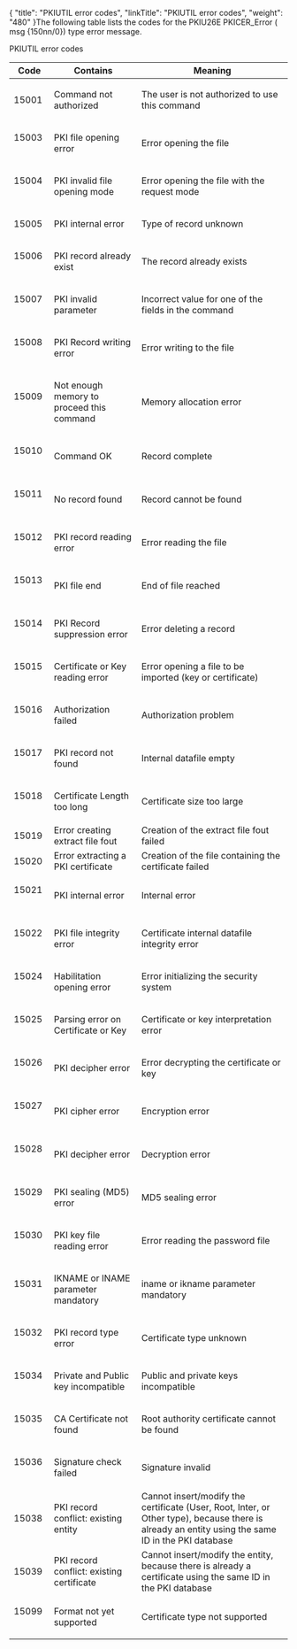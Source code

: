 {
    "title": "PKIUTIL  error codes",
    "linkTitle": "PKIUTIL error codes",
    "weight": "480"
}The following table lists the codes for the PKIU26E PKICER\_Error ( msg
{150nn/0}) type error message.

PKIUTIL error codes

<table>
   <thead>
      <tr>
<th class="TableStyle-SynchTableStyle_interop-HeadE-Column1-Header1">Code         </th>
<th class="TableStyle-SynchTableStyle_interop-HeadE-Column1-Header1">Contains         </th>
<th class="TableStyle-SynchTableStyle_interop-HeadD-Column1-Header1">Meaning         </th>
      </tr>
   </thead>
   <tbody>
      <tr>
         <td><p>15001 </p>         </td>
         <td><p>Command not authorized </p>         </td>
         <td><p>The user is not authorized to use this command </p>         </td>
      </tr>
      <tr>
         <td><p>15003  </p>         </td>
         <td><p>PKI file opening error </p>         </td>
         <td><p>Error opening the file </p>         </td>
      </tr>
      <tr>
         <td><p>15004  </p>         </td>
         <td><p>PKI invalid file opening mode </p>         </td>
         <td><p>Error opening the file with the request mode </p>         </td>
      </tr>
      <tr>
         <td><p>15005 </p>         </td>
         <td><p>PKI internal error </p>         </td>
         <td><p>Type of record unknown </p>         </td>
      </tr>
      <tr>
         <td><p>15006  </p>         </td>
         <td><p>PKI record already exist </p>         </td>
         <td><p>The record already exists </p>         </td>
      </tr>
      <tr>
         <td><p>15007  </p>         </td>
         <td><p>PKI invalid parameter </p>         </td>
         <td><p>Incorrect value for one of the fields in the command </p>         </td>
      </tr>
      <tr>
         <td><p>15008  </p>         </td>
         <td><p>PKI Record writing error </p>         </td>
         <td><p>Error writing to the file  </p>         </td>
      </tr>
      <tr>
         <td><p>15009  </p>         </td>
         <td><p>Not enough memory to proceed this command </p>         </td>
         <td><p>Memory allocation error </p>         </td>
      </tr>
      <tr>
         <td><p>15010  </p>         </td>
         <td><p>Command OK </p>         </td>
         <td><p>Record complete </p>         </td>
      </tr>
      <tr>
         <td><p>15011  </p>         </td>
         <td><p>No record found </p>         </td>
         <td><p>Record cannot be found </p>         </td>
      </tr>
      <tr>
         <td><p>15012  </p>         </td>
         <td><p>PKI record reading error </p>         </td>
         <td><p>Error reading the file </p>         </td>
      </tr>
      <tr>
         <td><p>15013  </p>         </td>
         <td><p>PKI file end </p>         </td>
         <td><p>End of file reached </p>         </td>
      </tr>
      <tr>
         <td><p>15014  </p>         </td>
         <td><p>PKI Record suppression error </p>         </td>
         <td><p>Error deleting a record </p>         </td>
      </tr>
      <tr>
         <td><p>15015  </p>         </td>
         <td><p>Certificate or Key reading error </p>         </td>
         <td><p>Error opening a file to be imported (key or certificate)
 </p>         </td>
      </tr>
      <tr>
         <td><p>15016  </p>         </td>
         <td><p>Authorization failed </p>         </td>
         <td><p>Authorization problem  </p>         </td>
      </tr>
      <tr>
         <td><p>15017  </p>         </td>
         <td><p>PKI record not found  </p>         </td>
         <td><p>Internal datafile empty </p>         </td>
      </tr>
      <tr>
         <td><p>15018  </p>         </td>
         <td><p>Certificate Length too long </p>         </td>
         <td><p>Certificate size too large </p>         </td>
      </tr>
      <tr>
         <td>15019         </td>
         <td>Error creating extract file fout         </td>
         <td>Creation of the extract file fout failed         </td>
      </tr>
      <tr>
         <td>15020         </td>
         <td>Error extracting a PKI certificate         </td>
         <td>Creation of the file containing the certificate failed         </td>
      </tr>
      <tr>
         <td><p>15021  </p>         </td>
         <td><p>PKI internal error </p>         </td>
         <td><p>Internal error </p>         </td>
      </tr>
      <tr>
         <td><p>15022  </p>         </td>
         <td><p>PKI file integrity error </p>         </td>
         <td><p>Certificate internal datafile integrity error </p>         </td>
      </tr>
      <tr>
         <td><p>15024  </p>         </td>
         <td><p>Habilitation opening error </p>         </td>
         <td><p>Error initializing the security system </p>         </td>
      </tr>
      <tr>
         <td><p>15025  </p>         </td>
         <td><p>Parsing error on Certificate or Key </p>         </td>
         <td><p>Certificate or key interpretation error </p>         </td>
      </tr>
      <tr>
         <td><p>15026  </p>         </td>
         <td><p>PKI decipher error </p>         </td>
         <td><p>Error decrypting the certificate or key </p>         </td>
      </tr>
      <tr>
         <td><p>15027  </p>         </td>
         <td><p>PKI cipher error </p>         </td>
         <td><p>Encryption error </p>         </td>
      </tr>
      <tr>
         <td><p>15028  </p>         </td>
         <td><p>PKI decipher error </p>         </td>
         <td><p>Decryption error </p>         </td>
      </tr>
      <tr>
         <td><p>15029  </p>         </td>
         <td><p>PKI sealing (MD5) error </p>         </td>
         <td><p>MD5 sealing error </p>         </td>
      </tr>
      <tr>
         <td><p>15030  </p>         </td>
         <td><p>PKI key file reading error </p>         </td>
         <td><p>Error reading the password file </p>         </td>
      </tr>
      <tr>
         <td><p>15031  </p>         </td>
         <td><p>IKNAME or INAME parameter mandatory </p>         </td>
         <td><p>iname or ikname parameter mandatory </p>         </td>
      </tr>
      <tr>
         <td><p>15032  </p>         </td>
         <td><p>PKI record type error </p>         </td>
         <td><p>Certificate type unknown  </p>         </td>
      </tr>
      <tr>
         <td><p>15034  </p>         </td>
         <td><p>Private and Public key incompatible </p>         </td>
         <td><p>Public and private keys incompatible </p>         </td>
      </tr>
      <tr>
         <td><p>15035  </p>         </td>
         <td><p>CA Certificate not found </p>         </td>
         <td><p>Root authority certificate cannot be found </p>         </td>
      </tr>
      <tr>
         <td><p>15036  </p>         </td>
         <td><p>Signature check failed </p>         </td>
         <td><p>Signature invalid </p>         </td>
      </tr>
      <tr>
         <td>15038         </td>
         <td>PKI record conflict: existing entity         </td>
         <td>Cannot insert/modify the certificate (User, Root, Inter, or Other type), because there is already an entity using the same ID in the PKI database         </td>
      </tr>
      <tr>
         <td>15039         </td>
         <td>PKI record conflict: existing certificate         </td>
         <td>Cannot insert/modify the entity, because there is already a certificate using the same ID in the PKI database         </td>
      </tr>
      <tr>
         <td><p>15099  </p>         </td>
         <td><p>Format not yet supported </p>         </td>
         <td><p>Certificate type not supported </p>         </td>
      </tr>
   </tbody>
</table>

 
